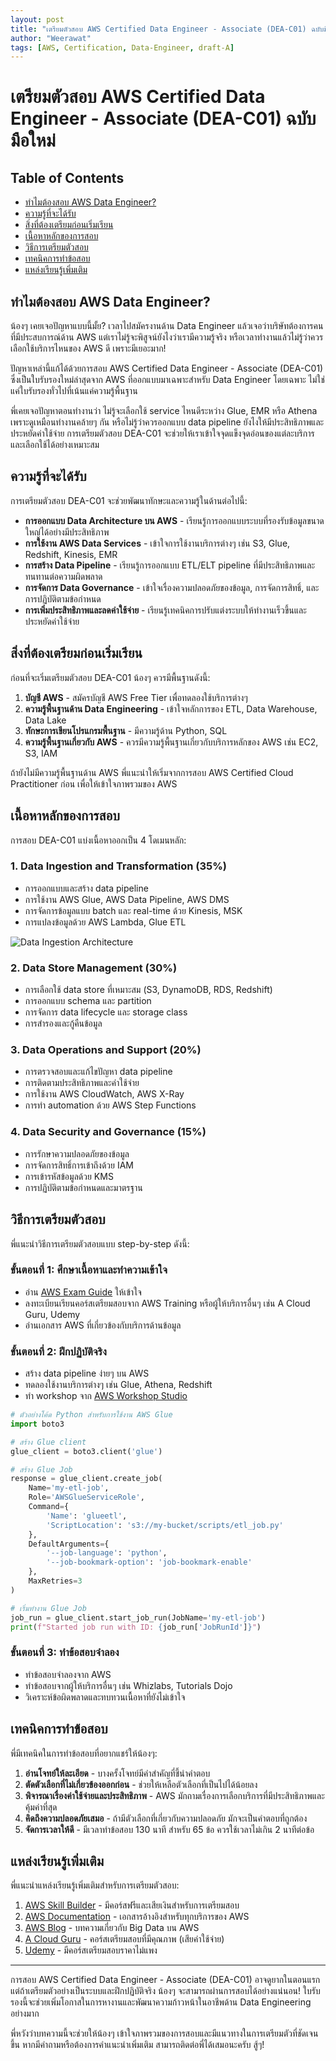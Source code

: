 ```yaml
---
layout: post
title: "เตรียมตัวสอบ AWS Certified Data Engineer - Associate (DEA-C01) ฉบับมือใหม่"
author: "Weerawat"
tags: [AWS, Certification, Data-Engineer, draft-A]
---
```


# เตรียมตัวสอบ AWS Certified Data Engineer - Associate (DEA-C01) ฉบับมือใหม่

## Table of Contents
- [ทำไมต้องสอบ AWS Data Engineer?](#ทำไมต้องสอบ-aws-data-engineer)
- [ความรู้ที่จะได้รับ](#ความรู้ที่จะได้รับ)
- [สิ่งที่ต้องเตรียมก่อนเริ่มเรียน](#สิ่งที่ต้องเตรียมก่อนเริ่มเรียน)
- [เนื้อหาหลักของการสอบ](#เนื้อหาหลักของการสอบ)
- [วิธีการเตรียมตัวสอบ](#วิธีการเตรียมตัวสอบ)
- [เทคนิคการทำข้อสอบ](#เทคนิคการทำข้อสอบ)
- [แหล่งเรียนรู้เพิ่มเติม](#แหล่งเรียนรู้เพิ่มเติม)

## ทำไมต้องสอบ AWS Data Engineer?

น้องๆ เคยเจอปัญหาแบบนี้มั้ย? เวลาไปสมัครงานด้าน Data Engineer แล้วเจอว่าบริษัทต้องการคนที่มีประสบการณ์ด้าน AWS แต่เราไม่รู้จะพิสูจน์ยังไงว่าเรามีความรู้จริง หรือเวลาทำงานแล้วไม่รู้ว่าควรเลือกใช้บริการไหนของ AWS ดี เพราะมีเยอะมาก!

ปัญหาเหล่านี้แก้ได้ด้วยการสอบ AWS Certified Data Engineer - Associate (DEA-C01) ซึ่งเป็นใบรับรองใหม่ล่าสุดจาก AWS ที่ออกแบบมาเฉพาะสำหรับ Data Engineer โดยเฉพาะ ไม่ใช่แค่ใบรับรองทั่วไปที่เน้นแค่ความรู้พื้นฐาน

พี่เคยเจอปัญหาตอนทำงานว่า ไม่รู้จะเลือกใช้ service ไหนดีระหว่าง Glue, EMR หรือ Athena เพราะดูเหมือนทำงานคล้ายๆ กัน หรือไม่รู้ว่าควรออกแบบ data pipeline ยังไงให้มีประสิทธิภาพและประหยัดค่าใช้จ่าย การเตรียมตัวสอบ DEA-C01 จะช่วยให้เราเข้าใจจุดแข็งจุดอ่อนของแต่ละบริการและเลือกใช้ได้อย่างเหมาะสม

## ความรู้ที่จะได้รับ

การเตรียมตัวสอบ DEA-C01 จะช่วยพัฒนาทักษะและความรู้ในด้านต่อไปนี้:

- **การออกแบบ Data Architecture บน AWS** - เรียนรู้การออกแบบระบบที่รองรับข้อมูลขนาดใหญ่ได้อย่างมีประสิทธิภาพ
- **การใช้งาน AWS Data Services** - เข้าใจการใช้งานบริการต่างๆ เช่น S3, Glue, Redshift, Kinesis, EMR
- **การสร้าง Data Pipeline** - เรียนรู้การออกแบบ ETL/ELT pipeline ที่มีประสิทธิภาพและทนทานต่อความผิดพลาด
- **การจัดการ Data Governance** - เข้าใจเรื่องความปลอดภัยของข้อมูล, การจัดการสิทธิ์, และการปฏิบัติตามข้อกำหนด
- **การเพิ่มประสิทธิภาพและลดค่าใช้จ่าย** - เรียนรู้เทคนิคการปรับแต่งระบบให้ทำงานเร็วขึ้นและประหยัดค่าใช้จ่าย

## สิ่งที่ต้องเตรียมก่อนเริ่มเรียน

ก่อนที่จะเริ่มเตรียมตัวสอบ DEA-C01 น้องๆ ควรมีพื้นฐานดังนี้:

1. **บัญชี AWS** - สมัครบัญชี AWS Free Tier เพื่อทดลองใช้บริการต่างๆ
2. **ความรู้พื้นฐานด้าน Data Engineering** - เข้าใจหลักการของ ETL, Data Warehouse, Data Lake
3. **ทักษะการเขียนโปรแกรมพื้นฐาน** - มีความรู้ด้าน Python, SQL
4. **ความรู้พื้นฐานเกี่ยวกับ AWS** - ควรมีความรู้พื้นฐานเกี่ยวกับบริการหลักของ AWS เช่น EC2, S3, IAM

ถ้ายังไม่มีความรู้พื้นฐานด้าน AWS พี่แนะนำให้เริ่มจากการสอบ AWS Certified Cloud Practitioner ก่อน เพื่อให้เข้าใจภาพรวมของ AWS

## เนื้อหาหลักของการสอบ

การสอบ DEA-C01 แบ่งเนื้อหาออกเป็น 4 โดเมนหลัก:

### 1. Data Ingestion and Transformation (35%)
- การออกแบบและสร้าง data pipeline
- การใช้งาน AWS Glue, AWS Data Pipeline, AWS DMS
- การจัดการข้อมูลแบบ batch และ real-time ด้วย Kinesis, MSK
- การแปลงข้อมูลด้วย AWS Lambda, Glue ETL

![Data Ingestion Architecture](/assets/images/aws-data-ingestion.png)

### 2. Data Store Management (30%)
- การเลือกใช้ data store ที่เหมาะสม (S3, DynamoDB, RDS, Redshift)
- การออกแบบ schema และ partition
- การจัดการ data lifecycle และ storage class
- การสำรองและกู้คืนข้อมูล

### 3. Data Operations and Support (20%)
- การตรวจสอบและแก้ไขปัญหา data pipeline
- การติดตามประสิทธิภาพและค่าใช้จ่าย
- การใช้งาน AWS CloudWatch, AWS X-Ray
- การทำ automation ด้วย AWS Step Functions

### 4. Data Security and Governance (15%)
- การรักษาความปลอดภัยของข้อมูล
- การจัดการสิทธิ์การเข้าถึงด้วย IAM
- การเข้ารหัสข้อมูลด้วย KMS
- การปฏิบัติตามข้อกำหนดและมาตรฐาน

## วิธีการเตรียมตัวสอบ

พี่แนะนำวิธีการเตรียมตัวสอบแบบ step-by-step ดังนี้:

### ขั้นตอนที่ 1: ศึกษาเนื้อหาและทำความเข้าใจ
- อ่าน [AWS Exam Guide](https://d1.awsstatic.com/training-and-certification/docs-data-engineer-associate/AWS-Certified-Data-Engineer-Associate_Exam-Guide.pdf) ให้เข้าใจ
- ลงทะเบียนเรียนคอร์สเตรียมสอบจาก AWS Training หรือผู้ให้บริการอื่นๆ เช่น A Cloud Guru, Udemy
- อ่านเอกสาร AWS ที่เกี่ยวข้องกับบริการด้านข้อมูล

### ขั้นตอนที่ 2: ฝึกปฏิบัติจริง
- สร้าง data pipeline ง่ายๆ บน AWS
- ทดลองใช้งานบริการต่างๆ เช่น Glue, Athena, Redshift
- ทำ workshop จาก [AWS Workshop Studio](https://workshop.aws/)

```python
# ตัวอย่างโค้ด Python สำหรับการใช้งาน AWS Glue
import boto3

# สร้าง Glue client
glue_client = boto3.client('glue')

# สร้าง Glue Job
response = glue_client.create_job(
    Name='my-etl-job',
    Role='AWSGlueServiceRole',
    Command={
        'Name': 'glueetl',
        'ScriptLocation': 's3://my-bucket/scripts/etl_job.py'
    },
    DefaultArguments={
        '--job-language': 'python',
        '--job-bookmark-option': 'job-bookmark-enable'
    },
    MaxRetries=3
)

# เริ่มทำงาน Glue Job
job_run = glue_client.start_job_run(JobName='my-etl-job')
print(f"Started job run with ID: {job_run['JobRunId']}")
```

### ขั้นตอนที่ 3: ทำข้อสอบจำลอง
- ทำข้อสอบจำลองจาก AWS
- ทำข้อสอบจากผู้ให้บริการอื่นๆ เช่น Whizlabs, Tutorials Dojo
- วิเคราะห์ข้อผิดพลาดและทบทวนเนื้อหาที่ยังไม่เข้าใจ

## เทคนิคการทำข้อสอบ

พี่มีเทคนิคในการทำข้อสอบที่อยากแชร์ให้น้องๆ:

1. **อ่านโจทย์ให้ละเอียด** - บางครั้งโจทย์มีคำสำคัญที่ชี้นำคำตอบ
2. **ตัดตัวเลือกที่ไม่เกี่ยวข้องออกก่อน** - ช่วยให้เหลือตัวเลือกที่เป็นไปได้น้อยลง
3. **พิจารณาเรื่องค่าใช้จ่ายและประสิทธิภาพ** - AWS มักถามเรื่องการเลือกบริการที่มีประสิทธิภาพและคุ้มค่าที่สุด
4. **คิดถึงความปลอดภัยเสมอ** - ถ้ามีตัวเลือกที่เกี่ยวกับความปลอดภัย มักจะเป็นคำตอบที่ถูกต้อง
5. **จัดการเวลาให้ดี** - มีเวลาทำข้อสอบ 130 นาที สำหรับ 65 ข้อ ควรใช้เวลาไม่เกิน 2 นาทีต่อข้อ

## แหล่งเรียนรู้เพิ่มเติม

พี่แนะนำแหล่งเรียนรู้เพิ่มเติมสำหรับการเตรียมตัวสอบ:

1. [AWS Skill Builder](https://explore.skillbuilder.aws/) - มีคอร์สฟรีและเสียเงินสำหรับการเตรียมสอบ
2. [AWS Documentation](https://docs.aws.amazon.com/) - เอกสารอ้างอิงสำหรับทุกบริการของ AWS
3. [AWS Blog](https://aws.amazon.com/blogs/big-data/) - บทความเกี่ยวกับ Big Data บน AWS
4. [A Cloud Guru](https://acloudguru.com/) - คอร์สเตรียมสอบที่มีคุณภาพ (เสียค่าใช้จ่าย)
5. [Udemy](https://www.udemy.com/) - มีคอร์สเตรียมสอบราคาไม่แพง

---

การสอบ AWS Certified Data Engineer - Associate (DEA-C01) อาจดูยากในตอนแรก แต่ถ้าเตรียมตัวอย่างเป็นระบบและฝึกปฏิบัติจริง น้องๆ จะสามารถผ่านการสอบได้อย่างแน่นอน! ใบรับรองนี้จะช่วยเพิ่มโอกาสในการหางานและพัฒนาความก้าวหน้าในอาชีพด้าน Data Engineering อย่างมาก

พี่หวังว่าบทความนี้จะช่วยให้น้องๆ เข้าใจภาพรวมของการสอบและมีแนวทางในการเตรียมตัวที่ชัดเจนขึ้น หากมีคำถามหรือต้องการคำแนะนำเพิ่มเติม สามารถติดต่อพี่ได้เสมอนะครับ สู้ๆ!

